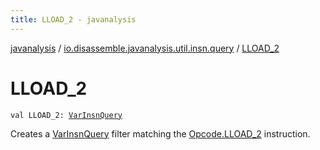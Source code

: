 ```yaml
---
title: LLOAD_2 - javanalysis
---
```


[javanalysis](../index.html) / [io.disassemble.javanalysis.util.insn.query](index.html) / [LLOAD_2](./-l-l-o-a-d_2.html)

# LLOAD_2

`val LLOAD_2: `[`VarInsnQuery`](-var-insn-query/index.html)

Creates a [VarInsnQuery](-var-insn-query/index.html) filter matching the [Opcode.LLOAD_2](#) instruction.

